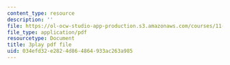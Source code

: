 ```yaml
---
content_type: resource
description: ''
file: https://ol-ocw-studio-app-production.s3.amazonaws.com/courses/11-384-malaysia-sustainable-cities-practicum-spring-2018/034efd32e2824d864864933ac263a985_0oXquNdvAnk.pdf
file_type: application/pdf
resourcetype: Document
title: 3play pdf file
uid: 034efd32-e282-4d86-4864-933ac263a985
---
```

